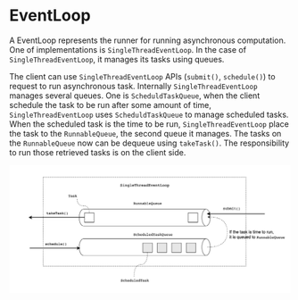 # EventLoop

A EventLoop represents the runner for running asynchronous computation. One of implementations is `SingleThreadEventLoop`. In the case of `SingleThreadEventLoop`, it manages its tasks using queues.

The client can use `SingleThreadEventLoop` APIs (`submit()`, `schedule()`) to request to run asynchronous task. Internally `SingleThreadEventLoop` manages several queues. One is `ScheduldTaskQueue`, when the client schedule the task to be run after some amount of time, `SingleThreadEventLoop` uses `ScheduldTaskQueue` to manage scheduled tasks. When the scheduled task is the time to be run, `SingleThreadEventLoop` place the task to the `RunnableQueue`, the second queue it manages. The tasks on the `RunnableQueue` now can be dequeue using `takeTask()`. The responsibility to run those retrieved tasks is on the client side.

![single-thread-eventloop-diagram](../images/docs-arch-single-thread-eventloop-diagram.png)

